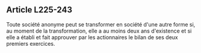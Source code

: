Article L225-243
----
Toute société anonyme peut se transformer en société d'une autre forme si, au
moment de la transformation, elle a au moins deux ans d'existence et si elle a
établi et fait approuver par les actionnaires le bilan de ses deux premiers
exercices.
